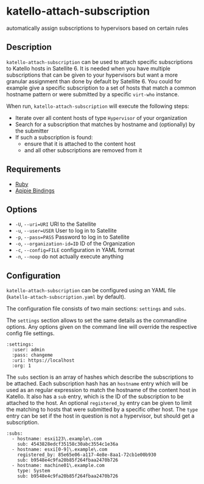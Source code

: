 # katello-attach-subscription

automatically assign subscriptions to hypervisors based on certain rules

## Description

`katello-attach-subscription` can be used to attach specific subscriptions to Katello hosts in Satellite 6. It is needed when you have multiple subscriptions that can be given to your hypervisors but want a more granular assignment than done by default by Satellite 6. You could for example give a specific subscription to a set of hosts that match a common hostname pattern or were submitted by a specific `virt-who` instance.

When run, `katello-attach-subscription` will execute the following steps:

* Iterate over all content hosts of type `Hypervisor` of your organization
* Search for a subscription that matches by hostname and (optionally) by the submitter
* If such a subscription is found:
    * ensure that it is attached to the content host
    * and all other subscriptions are removed from it

## Requirements

* [Ruby](https://www.ruby-lang.org/)
* [Apipie Bindings](https://github.com/Apipie/apipie-bindings)


## Options

* `-U`, `--uri=URI` URI to the Satellite
* `-u`, `--user=USER` User to log in to Satellite
* `-p`, `--pass=PASS` Password to log in to Satellite
* `-o`, `--organization-id=ID` ID of the Organization
* `-c`, `--config=FILE` configuration in YAML format
* `-n`, `--noop` do not actually execute anything

## Configuration

`katello-attach-subscription` can be configured using an YAML file (`katello-attach-subscription.yaml` by default).

The configuration file consists of two main sections: `settings` and `subs`.

The `settings` section allows to set the same details as the commandline options. Any options given on the command line will override the respective config file settings.

    :settings:
      :user: admin
      :pass: changeme
      :uri: https://localhost
      :org: 1

The `subs` section is an array of hashes which describe the subscriptions to be attached.
Each subscription hash has an `hostname` entry which will be used as an regular expression to match the hostname of the content host in Katello. It also has a `sub` entry, which is the ID of the subscription to be attached to the host. An optional `registered_by` entry can be given to limit the matching to hosts that were submitted by a specific other host. The `type` entry can be set if the host in question is not a hypervisor, but should get a subscription.

    :subs:
      - hostname: esxi123\.example\.com
        sub: 4543828edcf35158c30abc3554c1e36a
      - hostname: esxi[0-9]\.example\.com
        registered_by: 85e65e06-a117-4e8e-8aa1-72cb1e00b930
        sub: b9548e4c9fa20b85f264fbaa2470b726
      - hostname: machine01\.example.com
        type: System
        sub: b9548e4c9fa20b85f264fbaa2470b726
